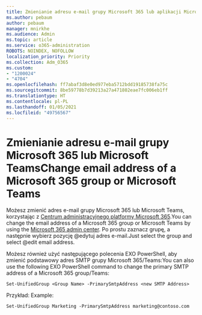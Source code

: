 ```yaml
---
title: Zmienianie adresu e-mail grupy Microsoft 365 lub aplikacji Microsoft Teams
ms.author: pebaum
author: pebaum
manager: mnirkhe
ms.audience: Admin
ms.topic: article
ms.service: o365-administration
ROBOTS: NOINDEX, NOFOLLOW
localization_priority: Priority
ms.collection: Adm_O365
ms.custom:
- "1200024"
- "4704"
ms.openlocfilehash: ff7abaf3d8e0ed977eba5712bdd19185738fa75c
ms.sourcegitcommit: 8be59778b7d39213a27a471802eae7fc006eb1ff
ms.translationtype: HT
ms.contentlocale: pl-PL
ms.lasthandoff: 01/05/2021
ms.locfileid: "49756567"
---
```

# <a name="change-email-address-of-a-microsoft-365-group-or-microsoft-teams"></a><span data-ttu-id="576a7-102">Zmienianie adresu e-mail grupy Microsoft 365 lub Microsoft Teams</span><span class="sxs-lookup"><span data-stu-id="576a7-102">Change email address of a Microsoft 365 group or Microsoft Teams</span></span>

<span data-ttu-id="576a7-103">Możesz zmienić adres e-mail grupy Microsoft 365 lub Microsoft Teams, korzystając z [Centrum administracyjnego platformy Microsoft 365](https://admin.microsoft.com/).</span><span class="sxs-lookup"><span data-stu-id="576a7-103">You can change the email address of a Microsoft 365 group or Microsoft Teams by using the [Microsoft 365 admin center](https://admin.microsoft.com/).</span></span> <span data-ttu-id="576a7-104">Po prostu zaznacz grupę, a następnie wybierz pozycję @edytuj adres e-mail.</span><span class="sxs-lookup"><span data-stu-id="576a7-104">Just select the group and select @edit email address.</span></span>

<span data-ttu-id="576a7-105">Możesz również użyć następującego polecenia EXO PowerShell, aby zmienić podstawowy adres SMTP grupy Microsoft 365/Teams:</span><span class="sxs-lookup"><span data-stu-id="576a7-105">You can also use the following EXO PowerShell command to change the primary SMTP address of a Microsoft 365 group/Teams:</span></span>

`Set-UnifiedGroup <Group Name> -PrimarySmtpAddress <new SMTP Address>`

<span data-ttu-id="576a7-106">Przykład: </span><span class="sxs-lookup"><span data-stu-id="576a7-106">Example:</span></span>

`Set-UnifiedGroup Marketing -PrimarySmtpAddress marketing@contoso.com`
